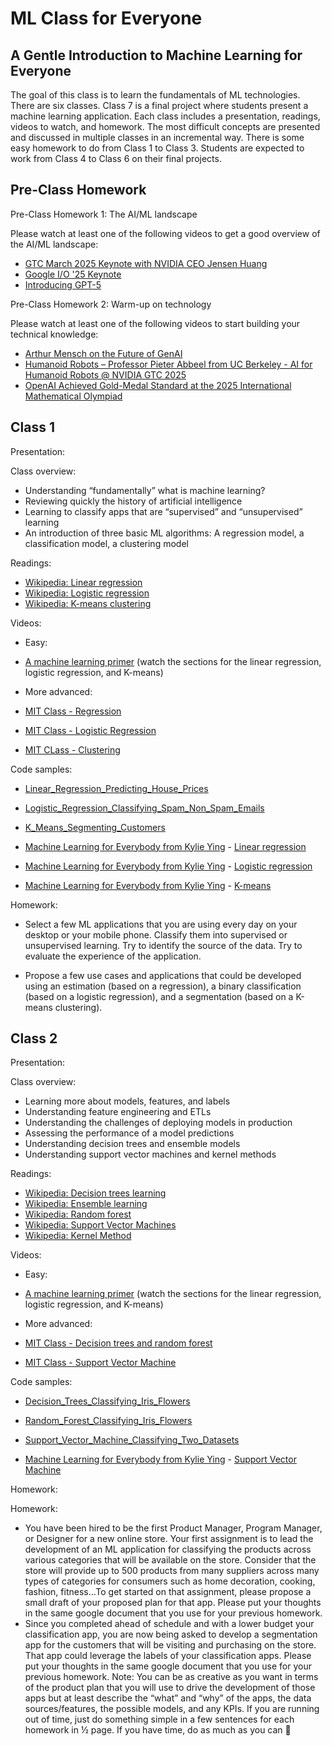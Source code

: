 # ML Class for Everyone

## A Gentle Introduction to Machine Learning for Everyone
The goal of this class is to learn the fundamentals of ML technologies. There are six classes. Class 7 is a final project where students present a machine learning application. Each class includes a presentation, readings, videos to watch, and homework. The most difficult concepts are presented and discussed in multiple classes in an incremental way. There is some easy homework to do from Class 1 to Class 3. Students are expected to work from Class 4 to Class 6 on their final projects.

## Pre-Class Homework
Pre-Class Homework 1: The AI/ML landscape

Please watch at least one of the following videos to get a good overview of the AI/ML landscape:
 
- [GTC March 2025 Keynote with NVIDIA CEO Jensen Huang](https://www.youtube.com/live/_waPvOwL9Z8?si=_Rf0MqJMvVKolRMa)
- [Google I/O '25 Keynote](https://www.youtube.com/live/o8NiE3XMPrM?si=fQJpPu21VgWc2NQq)
- [Introducing GPT-5](https://www.youtube.com/live/0Uu_VJeVVfo?si=FowXlWTOlF80fX3r)

Pre-Class Homework 2: Warm-up on technology

Please watch at least one of the following videos to start building your technical knowledge:
 
- [Arthur Mensch on the Future of GenAI](https://youtu.be/bzs0wFP_6ck?si=ss9H2V3SQYI3oNCf)
- [Humanoid Robots – Professor Pieter Abbeel from UC Berkeley - AI for Humanoid Robots @ NVIDIA GTC 2025](https://www.nvidia.com/en-us/on-demand/session/gtc25-s73182/) 
- [OpenAI Achieved Gold-Medal Standard at the 2025 International Mathematical Olympiad](https://youtu.be/EEIPtofVe2Q?si=igiNENAdzZnvBgJ-)


## Class 1
Presentation:

Class overview:

- Understanding “fundamentally” what is machine learning?
- Reviewing quickly the history of artificial intelligence
- Learning to classify apps that are “supervised” and “unsupervised” learning
- An introduction of three basic ML algorithms: A regression model, a classification model, a clustering model

Readings:

- [Wikipedia: Linear regression](https://en.wikipedia.org/wiki/Linear_regression)
- [Wikipedia: Logistic regression](https://en.wikipedia.org/wiki/Logistic_regression)
- [Wikipedia: K-means clustering](https://en.wikipedia.org/wiki/K-means_clustering)

Videos:

- Easy:
- [A machine learning primer](https://www.youtube.com/watch?v=1M09i0f3ruI&t=22s) (watch the sections for the linear regression, logistic regression, and K-means)
  
- More advanced:
- [MIT Class - Regression](https://youtu.be/OpvrwhWEUmY?si=Tb03BKJ6ApMbSdME)
- [MIT Class - Logistic Regression](https://youtu.be/abB3fwfPy14?si=WS-kXaPO_jZEylUP)
- [MIT CLass - Clustering](https://youtu.be/BaZWcSq3IuI)

Code samples:
- [Linear_Regression_Predicting_House_Prices](https://github.com/sergepaulc/ML-Class-for-Everyone/blob/main/Linear_Regression_Predicting_House_Prices)
- [Logistic_Regression_Classifying_Spam_Non_Spam_Emails](https://github.com/sergepaulc/ML-Class-for-Everyone/blob/main/Logistic_Regression_Classifying_Spam_Non_Spam_Emails)
- [K_Means_Segmenting_Customers](https://github.com/sergepaulc/ML-Class-for-Everyone/blob/main/K_Means_Segmenting_Customers)

- [Machine Learning for Everybody from Kylie Ying](https://youtu.be/i_LwzRVP7bg?si=7WOqhtdQkiQcvzVS) - [Linear regression](https://colab.research.google.com/drive/1m3oQ9b0oYOT-DXEy0JCdgWPLGllHMb4V?usp=sharing)
- [Machine Learning for Everybody from Kylie Ying](https://youtu.be/i_LwzRVP7bg?si=7WOqhtdQkiQcvzVS) - [Logistic regression](https://colab.research.google.com/drive/16w3TDn_tAku17mum98EWTmjaLHAJcsk0?usp=sharing)
- [Machine Learning for Everybody from Kylie Ying](https://youtu.be/i_LwzRVP7bg?si=7WOqhtdQkiQcvzVS) - [K-means](https://colab.research.google.com/drive/1zw_6ZnFPCCh6mWDAd_VBMZB4VkC3ys2q?usp=sharing)

Homework:

- Select a few ML applications that you are using every day on your desktop or your mobile phone. Classify them into supervised or unsupervised learning. Try to identify the source of the data. Try to evaluate the experience of the application.
  
- Propose a few use cases and applications that could be developed using an estimation (based on a regression), a binary classification (based on a logistic regression), and a segmentation (based on a K-means clustering).

## Class 2
Presentation:

Class overview:
- Learning more about models, features, and labels
- Understanding feature engineering and ETLs
- Understanding the challenges of deploying models in production
- Assessing the performance of a model predictions
- Understanding decision trees and ensemble models
- Understanding support vector machines and kernel methods

Readings:

- [Wikipedia: Decision trees learning](https://en.wikipedia.org/wiki/Decision_tree_learning)
- [Wikipedia: Ensemble learning](https://en.wikipedia.org/wiki/Ensemble_learning)
- [Wikipedia: Random forest](https://en.wikipedia.org/wiki/Random_forest)
- [Wikipedia: Support Vector Machines](https://en.wikipedia.org/wiki/Support_vector_machine)
- [Wikipedia: Kernel Method](https://en.wikipedia.org/wiki/Kernel_method)

Videos:

- Easy:
- [A machine learning primer](https://www.youtube.com/watch?v=1M09i0f3ruI&t=22s) (watch the sections for the linear regression, logistic regression, and K-means)

- More advanced:
- [MIT Class - Decision trees and random forest](https://youtu.be/ZOiBe-nrmc4?si=GA11QGq8I21Bbycs)
- [MIT Class - Support Vector Machine](https://youtu.be/ik7E7r2a1h8?si=j8OHXPbXJXOLSi6S)

Code samples:
- [Decision_Trees_Classifying_Iris_Flowers](https://github.com/sergepaulc/ML-Class-for-Everyone/blob/main/Decision_Trees_Classifying_Iris_Flowers)
- [Random_Forest_Classifying_Iris_Flowers](https://github.com/sergepaulc/ML-Class-for-Everyone/blob/main/Random_Forest_Classifying_Iris_Flowers)
- [Support_Vector_Machine_Classifying_Two_Datasets](https://github.com/sergepaulc/ML-Class-for-Everyone/blob/main/Support_Vector_Machine_Classifying_Two_Datasets)

- [Machine Learning for Everybody from Kylie Ying](https://youtu.be/i_LwzRVP7bg?si=7WOqhtdQkiQcvzVS) - [Support Vector Machine](https://colab.research.google.com/drive/16w3TDn_tAku17mum98EWTmjaLHAJcsk0?usp=sharing)
 
Homework:

Homework:

- You have been hired to be the first Product Manager, Program Manager, or Designer for a new online store. Your first assignment is to lead the development of an ML application for classifying the products across various categories that will be available on the store. Consider that the store will provide up to 500 products from many suppliers across many types of categories for consumers such as home decoration, cooking, fashion, fitness…To get started on that assignment, please propose a small draft of your proposed plan for that app. Please put your thoughts in the same google document that you use for your previous homework.
- Since you completed ahead of schedule and with a lower budget your classification app, you are now being asked to develop a segmentation app for the customers that will be visiting and purchasing on the store. That app could leverage the labels of your classification apps. Please put your thoughts in the same google document that you use for your previous homework.
Note: You can be as creative as you want in terms of the product plan that you will use to drive the development of those apps but at least describe the “what” and “why” of the apps, the data sources/features, the possible models, and any KPIs. If you are running out of time, just do something simple in a few sentences for each homework in ½ page. If you have time, do as much as you can 🙂
